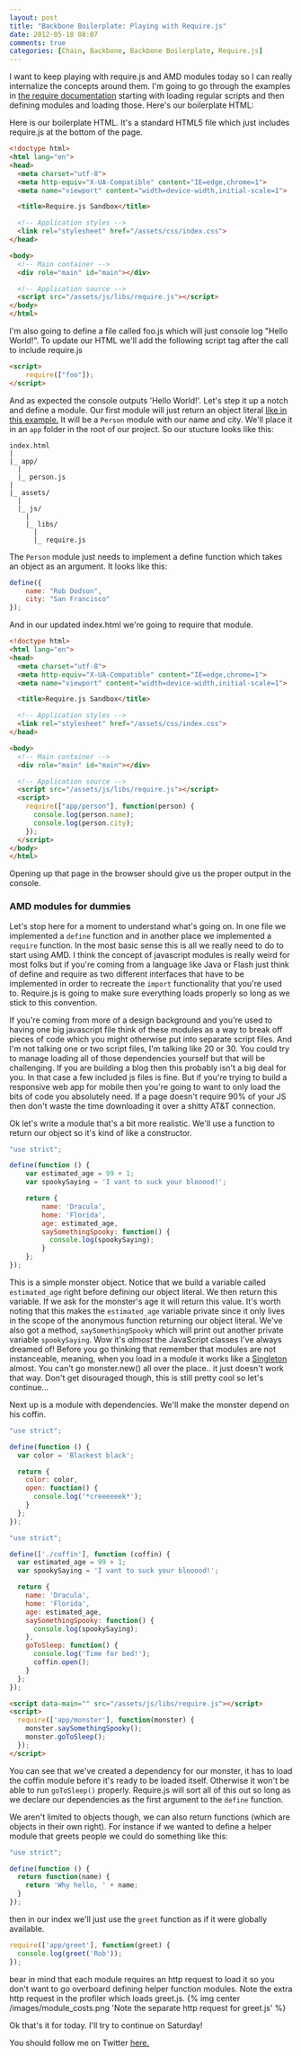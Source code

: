 ```yaml
---
layout: post
title: "Backbone Boilerplate: Playing with Require.js"
date: 2012-05-18 08:07
comments: true
categories: [Chain, Backbone, Backbone Boilerplate, Require.js]
---
```


I want to keep playing with require.js and AMD modules today so I can really internalize the concepts around them. I'm going to go through the examples in [the require documentation](http://requirejs.org/docs/api.html#jsfiles) starting with loading regular scripts and then defining modules and loading those. Here's our boilerplate HTML:

Here is our boilerplate HTML. It's a standard HTML5 file which just includes require.js at the bottom of the page.
``` html
<!doctype html>
<html lang="en">
<head>
  <meta charset="utf-8">
  <meta http-equiv="X-UA-Compatible" content="IE=edge,chrome=1">
  <meta name="viewport" content="width=device-width,initial-scale=1">

  <title>Require.js Sandbox</title>

  <!-- Application styles -->
  <link rel="stylesheet" href="/assets/css/index.css">
</head>

<body>
  <!-- Main container -->
  <div role="main" id="main"></div>

  <!-- Application source -->
  <script src="/assets/js/libs/require.js"></script>
</body>
</html>
```
I'm also going to define a file called foo.js which will just console log "Hello World!". To update our HTML we'll add the following script tag after the call to include require.js

``` html
<script>
    require(["foo"]);
</script>
```

And as expected the console outputs 'Hello World!'. Let's step it up a notch and define a module. Our first module will just return an object literal [like in this example.](http://requirejs.org/docs/api.html#defsimple) It will be a `Person` module with our name and city. We'll place it in an `app` folder in the root of our project. So our stucture looks like this:

```
index.html
|
|_ app/
  |
  |_ person.js
|
|_ assets/
  |
  |_ js/
    |
    |_ libs/
      |
      |_ require.js
```

The `Person` module just needs to implement a define function which takes an object as an argument. It looks like this:
``` js app/person.js
define({
    name: "Rob Dodson",
    city: "San Francisco"
});
```
And in our updated index.html we're going to require that module.

``` html
<!doctype html>
<html lang="en">
<head>
  <meta charset="utf-8">
  <meta http-equiv="X-UA-Compatible" content="IE=edge,chrome=1">
  <meta name="viewport" content="width=device-width,initial-scale=1">

  <title>Require.js Sandbox</title>

  <!-- Application styles -->
  <link rel="stylesheet" href="/assets/css/index.css">
</head>

<body>
  <!-- Main container -->
  <div role="main" id="main"></div>

  <!-- Application source -->
  <script src="/assets/js/libs/require.js"></script>
  <script>
    require(["app/person"], function(person) {
      console.log(person.name);
      console.log(person.city);
    });
  </script>
</body>
</html>
```

Opening up that page in the browser should give us the proper output in the console.

### AMD modules for dummies

Let's stop here for a moment to understand what's going on. In one file we implemented a `define` function and in another place we implemented a `require` function. In the most basic sense this is all we really need to do to start using AMD. I think the concept of javascript modules is really weird for most folks but if you're coming from a language like Java or Flash just think of define and require as two different interfaces that have to be implemented in order to recreate the `import` functionality that you're used to. Require.js is going to make sure everything loads properly so long as we stick to this convention.

If you're coming from more of a design background and you're used to having one big javascript file think of these modules as a way to break off pieces of code which you might otherwise put into separate script files. And I'm not talking one or two script files, I'm talking like 20 or 30. You could try to manage loading all of those dependencies yourself but that will be challenging. If you are building a blog then this probably isn't a big deal for you. In that case a few included js files is fine. But if you're trying to build a responsive web app for mobile then you're going to want to only load the bits of code you absolutely need. If a page doesn't require 90% of your JS then don't waste the time downloading it over a shitty AT&T connection.

Ok let's write a module that's a bit more realistic. We'll use a function to return our object so it's kind of like a constructor.

``` js app/monster.js
"use strict";

define(function () {
    var estimated_age = 99 + 1;
    var spookySaying = 'I vant to suck your blooood!';

    return {
        name: 'Dracula',
        home: 'Florida',
        age: estimated_age,
        saySomethingSpooky: function() {
          console.log(spookySaying);
        }
    };
});
``` 
This is a simple monster object. Notice that we build a variable called `estimated_age` right before defining our object literal. We then return this variable. If we ask for the monster's age it will return this value. It's worth noting that this makes the `estimated_age` variable private since it only lives in the scope of the anonymous function returning our object literal. We've also got a method, `saySomethingSpooky` which will print out another private variable `spookySaying`. Wow it's *almost* the JavaScript classes I've always dreamed of! Before you go thinking that remember that modules are not instanceable, meaning, when you load in a module it works like a [Singleton](http://en.wikipedia.org/wiki/Singleton_pattern) almost. You can't go monster.new() all over the place.. it just doesn't work that way. Don't get disouraged though, this is still pretty cool so let's continue...

Next up is a module with dependencies. We'll make the monster depend on his coffin.

``` js app/coffin.js
"use strict";

define(function () {
  var color = 'Blackest black';

  return {
    color: color,
    open: function() {
      console.log('*creeeeeek*');
    }
  };
});
```

``` js app/monster.js
"use strict";

define(['./coffin'], function (coffin) {
  var estimated_age = 99 + 1;
  var spookySaying = 'I vant to suck your blooood!';

  return {
    name: 'Dracula',
    home: 'Florida',
    age: estimated_age,
    saySomethingSpooky: function() {
      console.log(spookySaying);
    },
    goToSleep: function() {
      console.log('Time for bed!');
      coffin.open();
    }
  };
});
```

``` html index.html
<script data-main="" src="/assets/js/libs/require.js"></script>
<script>
  require(['app/monster'], function(monster) {
    monster.saySomethingSpooky();
    monster.goToSleep();
  });
</script>
```
You can see that we've created a dependency for our monster, it has to load the coffin module before it's ready to be loaded itself. Otherwise it won't be able to run `goToSleep()` properly. Require.js will sort all of this out so long as we declare our dependencies as the first argument to the `define` function.

We aren't limited to objects though, we can also return functions (which are objects in their own right). For instance if we wanted to define a helper module that greets people we could do something like this:
``` js app/greet.js
"use strict";

define(function () {
  return function(name) {
    return 'Why hello, ' + name;
  }
});
```
then in our index we'll just use the `greet` function as if it were globally available.

``` js index.html
require(['app/greet'], function(greet) {
  console.log(greet('Rob'));
});
```    
bear in mind that each module requires an http request to load it so you don't want to go overboard defining helper function modules. Note the extra http request in the profiler which loads greet.js.
{% img center /images/module_costs.png 'Note the separate http request for greet.js' %}

Ok that's it for today. I'll try to continue on Saturday!

You should follow me on Twitter [here.](http://twitter.com/rob_dodson)